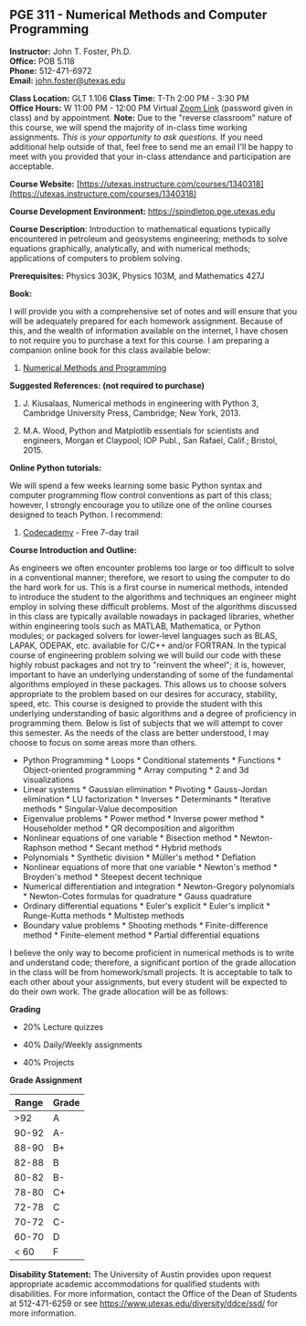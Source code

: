 <!--
.. title: Syllabus
.. slug: index
.. date: 2019-08-28 10:00:00 UTC-05:00
.. template: notitle.tmpl
.. description: PGE 323M - Reservoir Engineering III syllabus page
-->

## PGE 311 - Numerical Methods and Computer Programming


**Instructor:** John T. Foster, Ph.D.  
**Office:** POB 5.118  
**Phone:** 512-471-6972  
**Email:** [john.foster@utexas.edu](mailto:john.foster@.utexas.edu)  

**Class Location:** GLT 1.106
**Class Time:** T-Th 2:00 PM - 3:30 PM  
**Office Hours:** W 11:00 PM - 12:00 PM Virtual [Zoom Link](https://utexas.zoom.us/my/johntfoster) (password given in class) and by appointment. **Note:**  Due to the "reverse classroom" nature of this course, we will spend the majority of in-class time working assignments.  *This is your opportunity to ask questions.*  If you need additional help outside of that, feel free to send me an email I'll be happy to meet with you provided that your in-class attendance and participation are acceptable.  


**Course Website:** [https://utexas.instructure.com/courses/1340318](https://utexas.instructure.com/courses/1340318)  

**Course Development Environment:** <a href="https://spindletop.pge.utexas.edu" target="_blank">https://spindletop.pge.utexas.edu</a>  

**Course Description**: Introduction to mathematical equations typically encountered in petroleum and geosystems engineering; methods to solve equations graphically, analytically, and with numerical methods; applications of computers to problem solving.   

**Prerequisites:** Physics 303K, Physics 103M, and Mathematics 427J

**Book:** 

I will provide you with a comprehensive set of notes and will ensure that you will be adequately prepared for each homework assignment.  Because of this, and the wealth of information available on the internet, I have chosen to not require you to purchase a text for this course.  I am preparing a companion online book for this class available below:

1. [Numerical Methods and Programming](https://johnfoster.pge.utexas.edu/numerical-methods-book)

**Suggested References: (not required to purchase)**

1. J. Kiusalaas, Numerical methods in engineering with Python 3, Cambridge University Press, Cambridge; New York, 2013.

1. M.A. Wood, Python and Matplotlib essentials for scientists and engineers, Morgan et Claypool; IOP Publ., San Rafael, Calif.; Bristol, 2015.

**Online Python tutorials:**

We will spend a few weeks learning some basic Python syntax and computer programming flow control conventions as part of this class; however, I strongly encourage you to utilize one of the online courses designed to teach Python.  I recommend:

1. [Codecademy](https://www.codecademy.com/catalog/language/python) - Free 7-day trail

**Course Introduction and Outline:**

As engineers we often encounter problems too large or too difficult to solve in a conventional manner;  therefore, we resort to using the computer to do the hard work for us.  This is a first course in numerical methods, intended to introduce the student to the algorithms and techniques an engineer might employ in solving these difficult problems.  Most of the algorithms discussed in this class are typically available nowadays in packaged libraries, whether within engineering tools such as MATLAB, Mathematica,  or Python modules; or packaged solvers for lower-level languages such as BLAS, LAPAK, ODEPAK, etc. available for C/C++ and/or FORTRAN.  In the typical course of engineering problem solving we will build our code with these highly robust packages and  not try to "reinvent the wheel"; it is, however, important to have an underlying understanding of some of the fundamental algorithms employed in these packages.  This allows us to choose solvers appropriate to the problem based on our desires for accuracy, stability, speed, etc.  This course is designed to provide the student with this underlying understanding of basic algorithms and a degree of proficiency in programming them.  Below is list of subjects that we will attempt to cover this semester.  As the needs of the class are better understood, I may choose to focus on some areas more than others.

 * Python Programming
       * Loops
       * Conditional statements
       * Functions
       * Object-oriented programming
       * Array computing
       * 2 and 3d visualizations
 * Linear systems
       * Gaussian elimination
       * Pivoting
       * Gauss-Jordan elimination
       * LU factorization
       * Inverses
       * Determinants
       * Iterative methods
       * Singular-Value decomposition
 * Eigenvalue problems
       * Power method
       * Inverse power method
       * Householder method
       * QR decomposition and algorithm
 * Nonlinear equations of one variable
       * Bisection method
       * Newton-Raphson method
       * Secant method
       * Hybrid methods
 * Polynomials
       * Synthetic division
       * Müller's method
       * Deflation
 * Nonlinear equations of more that one variable
       * Newton's method
       * Broyden's method
       * Steepest decent technique
 * Numerical differentiation and integration
       * Newton-Gregory polynomials
       * Newton-Cotes formulas for quadrature
       * Gauss quadrature
 * Ordinary differential equations
       * Euler's explicit
       * Euler's implicit
       * Runge-Kutta methods
       * Multistep methods
 * Boundary value problems
       * Shooting methods
       * Finite-difference method
       * Finite-element method
       * Partial differential equations

I believe the only way to become proficient in numerical methods is to write and understand code; therefore, a significant portion of the grade allocation in the class will be from homework/small projects.  It is acceptable to talk to each other about your assignments, but every student will be expected to do their own work.  The grade allocation will be as follows:

**Grading**

 * 20% Lecture quizzes

 * 40% Daily/Weekly assignments

 * 40% Projects


**Grade Assignment**

|Range|Grade|
|-|-|
|>92| A  |
|90-92| A-  |
|88-90| B+  |
|82-88| B  |
|80-82| B-  |
|78-80| C+  |
|72-78| C  |
|70-72| C-  |
|60-70| D  |
|< 60| F  |  


**Disability Statement:** The University of Austin provides upon request appropriate academic accommodations for qualified students with disabilities. For more information, contact the Office of the Dean of Students at 512-471-6259 or see <a href="https://www.utexas.edu/diversity/ddce/ssd/" target="_blank">https://www.utexas.edu/diversity/ddce/ssd/</a> for more information.
